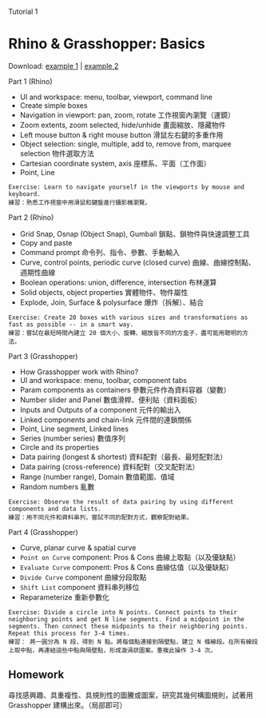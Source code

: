 Tutorial 1
# Rhino & Grasshopper: Basics

Download: [example 1](example-1-1.gh) | [example 2](example-1-2.gh)

Part 1 (Rhino)
* UI and workspace: menu, toolbar, viewport, command line
* Create simple boxes
* Navigation in viewport: pan, zoom, rotate 工作視窗內瀏覽（運鏡）
* Zoom extents, zoom selected, hide/unhide 畫面縮放、隱藏物件
* Left mouse button & right mouse button 滑鼠左右鍵的多重作用
* Object selection: single, multiple, add to, remove from, marquee selection 物件選取方法
* Cartesian coordinate system, axis 座標系、平面（工作面）
* Point, Line

```
Exercise: Learn to navigate yourself in the viewports by mouse and keyboard.
練習：熟悉工作視窗中用滑鼠和鍵盤進行攝影機瀏覽。
```

Part 2 (Rhino)
* Grid Snap, Osnap (Object Snap), Gumball 鎖點、鎖物件與快速調整工具
* Copy and paste
* Command prompt 命令列、指令、參數、手動輸入
* Curve, control points, periodic curve (closed curve) 曲線、曲線控制點、週期性曲線
* Boolean operations: union, difference, intersection 布林運算
* Solid objects, object properties 實體物件、物件屬性
* Explode, Join, Surface & polysurface 爆炸（拆解）、結合

```
Exercise: Create 20 boxes with various sizes and transformations as fast as possible -- in a smart way.
練習：嘗試在最短時間內建立 20 個大小、旋轉、縮放皆不同的方盒子，盡可能用聰明的方法。
```

Part 3 (Grasshopper)
* How Grasshopper work with Rhino?
* UI and workspace: menu, toolbar, component tabs
* Param components as containers 參數元件作為資料容器（變數）
* Number slider and Panel 數值滑桿、便利貼（資料面板）
* Inputs and Outputs of a component 元件的輸出入
* Linked components and chain-link 元件間的連鎖關係
* Point, Line segment, Linked lines
* Series (number series) 數值序列
* Circle and its properties
* Data pairing (longest & shortest) 資料配對（最長、最短配對法）
* Data pairing (cross-reference) 資料配對（交叉配對法）
* Range (number range), Domain 數值範圍、值域
* Random numbers 亂數

```
Exercise: Observe the result of data pairing by using different components and data lists.
練習：用不同元件和資料串列，嘗試不同的配對方式，觀察配對結果。
```

Part 4 (Grasshopper)
* Curve, planar curve & spatial curve
* `Point on Curve` component: Pros & Cons 曲線上取點（以及優缺點）
* `Evaluate Curve` component: Pros & Cons 曲線估值（以及優缺點）
* `Divide Curve` component 曲線分段取點
* `Shift List` component 資料串列移位
* Reparameterize 重新參數化

```
Exercise: Divide a circle into N points. Connect points to their neighboring points and get N line segments. Find a midpoint in the segments. Then connect these midpoints to their neighboring points. Repeat this process for 3-4 times.
練習： 將一圓分為 N 段，得到 N 點。將每個點連接到隔壁點，建立 N 條線段。在所有線段上取中點，再連結這些中點與隔壁點，形成漩渦狀圖案。重複此操作 3-4 次。
```

## Homework
尋找感興趣、具重複性、具規則性的圖騰或圖案，研究其幾何構圖規則，試著用 Grasshopper 建構出來。（局部即可）
